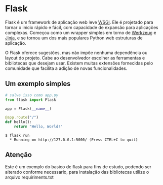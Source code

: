 # Flask

Flask é um framework de aplicação web leve [WSGI]. Ele é projetado
para tornar o início rápido e fácil, com capacidade de expansão para
aplicações complexas. Começou como um wrapper simples em torno de [Werkzeug]
e [Jinja], e se tornou um dos mais populares Python web
estruturas de aplicação.

O Flask oferece sugestões, mas não impõe nenhuma dependência ou
layout do projeto. Cabe ao desenvolvedor escolher as ferramentas e
bibliotecas que desejam usar. Existem muitas extensões fornecidas pelo
comunidade que facilita a adição de novas funcionalidades.

[WSGI]: https://wsgi.readthedocs.io/
[Werkzeug]: https://werkzeug.palletsprojects.com/
[Jinja]: https://jinja.palletsprojects.com/

## Um exemplo simples 

```python 
# salve isso como app.py
from flask import Flask

app = Flask(__name__)

@app.route("/")
def hello():
    return "Hello, World!"
```

```
$ flask run
  * Running on http://127.0.0.1:5000/ (Press CTRL+C to quit)
```

## Atenção

Este é um exemplo do basico de flask para fins de estudo, podendo ser alterado conforme necessario, para instalação das bibliotecas utilize o arquivo 
requiriments.txt

